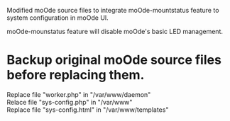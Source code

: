 Modified moOde source files to integrate moOde-mountstatus feature to system configuration in moOde UI.

moOde-mounstatus feature will disable moOde's basic LED management.

# Backup original moOde source files before replacing them.

Replace file "worker.php" in "/var/www/daemon" \
Relace file "sys-config.php" in "/var/www" \
Replace file "sys-config.html" in "/var/www/templates"
